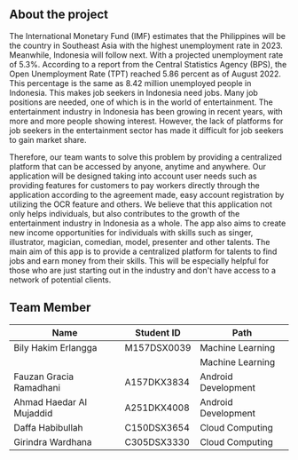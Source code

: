 ## About the project

The International Monetary Fund (IMF) estimates that the Philippines will be the country in Southeast Asia with the highest unemployment rate in 2023. Meanwhile, Indonesia will follow next. With a projected unemployment rate of 5.3%. According to a report from the Central Statistics Agency (BPS), the Open Unemployment Rate (TPT) reached 5.86 percent as of August 2022. This percentage is the same as 8.42 million unemployed people in Indonesia. This makes job seekers in Indonesia need jobs. Many job positions are needed, one of which is in the world of entertainment. The entertainment industry in Indonesia has been growing in recent years, with more and more people showing interest. However, the lack of platforms for job seekers in the entertainment sector has made it difficult for job seekers to gain market share.

Therefore, our team wants to solve this problem by providing a centralized platform that can be accessed by anyone, anytime and anywhere. Our application will be designed taking into account user needs such as providing features for customers to pay workers directly through the application according to the agreement made, easy account registration by utilizing the OCR feature and others. We believe that this application not only helps individuals, but also contributes to the growth of the entertainment industry in Indonesia as a whole. The app also aims to create new income opportunities for individuals with skills such as singer, illustrator, magician, comedian, model, presenter and other talents. The main aim of this app is to provide a centralized platform for talents to find jobs and earn money from their skills. This will be especially helpful for those who are just starting out in the industry and don't have access to a network of potential clients.

## Team Member

| Name                     | Student ID  | Path                |
| ------------------------ | ----------- | ------------------- |
| Bily Hakim Erlangga      | M157DSX0039 | Machine Learning    |
|                          |             | Machine Learning    |
| Fauzan Gracia Ramadhani  | A157DKX3834 | Android Development |
| Ahmad Haedar Al Mujaddid | A251DKX4008 | Android Development |
| Daffa Habibullah         | C150DSX3654 | Cloud Computing     |
| Girindra Wardhana        | C305DSX3330 | Cloud Computing     |
